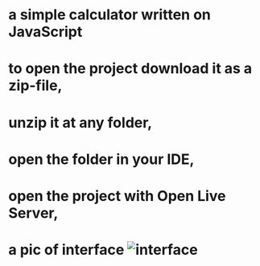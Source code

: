 # a simple calculator written on JavaScript
# to open the project download it as a zip-file,
# unzip it at any folder,
# open the folder in your IDE,
# open the project with Open Live Server,

# a pic of interface ![interface](https://github.com/whiteRabbitF/calculator-on-javascript/assets/141932197/26ed9837-b9b1-4cea-8aaa-80762970515f)
